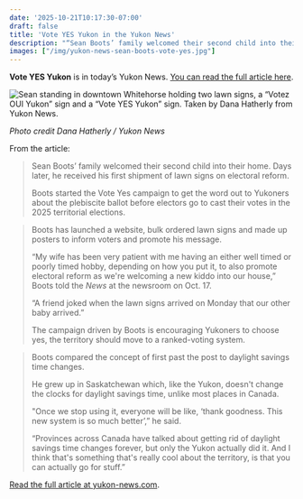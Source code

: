 ```yaml
---
date: '2025-10-21T10:17:30-07:00'
draft: false
title: 'Vote YES Yukon in the Yukon News'
description: "“Sean Boots’ family welcomed their second child into their home. Days later, he received his first shipment of lawn signs on electoral reform. Boots started the Vote Yes campaign to get the word out to Yukoners about the plebiscite ballot before electors go to cast their votes in the 2025 territorial elections.”"
images: ["/img/yukon-news-sean-boots-vote-yes.jpg"]
---
```


**Vote YES Yukon** is in today’s Yukon News. [You can read the full article here](https://www.yukon-news.com/news/vote-yes-campaign-born-as-yukon-faces-plebiscite-ballot-on-voting-system-8310444). 

<img class="h-48 w-96 object-scale-down" src="/img/yukon-news-sean-boots-vote-yes.jpg" alt="Sean standing in downtown Whitehorse holding two lawn signs, a “Votez OUI Yukon” sign and a “Vote YES Yukon” sign. Taken by Dana Hatherly from Yukon News.">

_Photo credit Dana Hatherly / Yukon News_

From the article:

> Sean Boots’ family welcomed their second child into their home. Days later, he received his first shipment of lawn signs on electoral reform.
> 
> Boots started the Vote Yes campaign to get the word out to Yukoners about the plebiscite ballot before electors go to cast their votes in the 2025 territorial elections.

> Boots has launched a website, bulk ordered lawn signs and made up posters to inform voters and promote his message.
> 
> “My wife has been very patient with me having an either well timed or poorly timed hobby, depending on how you put it, to also promote electoral reform as we're welcoming a new kiddo into our house,” Boots told the _News_ at the newsroom on Oct. 17. 
> 
> “A friend joked when the lawn signs arrived on Monday that our other baby arrived.”
> 
> The campaign driven by Boots is encouraging Yukoners to choose yes, the territory should move to a ranked-voting system.

> Boots compared the concept of first past the post to daylight savings time changes.
> 
> He grew up in Saskatchewan which, like the Yukon, doesn't change the clocks for daylight savings time, unlike most places in Canada.
> 
> "Once we stop using it, everyone will be like, ‘thank goodness. This new system is so much better’,” he said. 
> 
> “Provinces across Canada have talked about getting rid of daylight savings time changes forever, but only the Yukon actually did it. And I think that's something that's really cool about the territory, is that you can actually go for stuff.”

[Read the full article at yukon-news.com](https://www.yukon-news.com/news/vote-yes-campaign-born-as-yukon-faces-plebiscite-ballot-on-voting-system-8310444). 